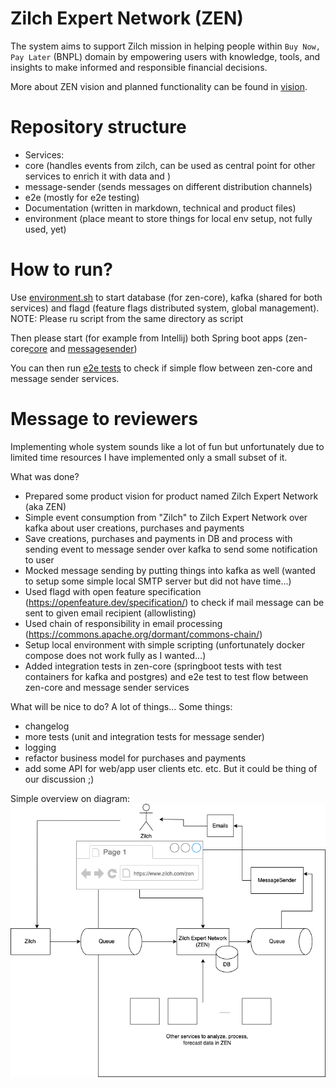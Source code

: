 # Zilch Expert Network (ZEN)

The system aims to support Zilch mission in helping people within
`Buy Now, Pay Later` (BNPL) domain by empowering users with knowledge,
tools, and insights to make informed and responsible financial decisions. 

More about ZEN vision and planned functionality can be found in [vision](documentation/business/vision.md).

# Repository structure

* Services:
 * core (handles events from zilch, can be used as central point for other services to enrich it with data and )
 * message-sender (sends messages on different distribution channels)
 * e2e (mostly for e2e testing)
* Documentation (written in markdown, technical and product files)
* environment (place meant to store things for local env setup, not fully used, yet)

# How to run?

Use [environment.sh](environment.sh) to start database (for zen-core), kafka (shared for both services) and flagd (feature flags distributed system, global management).
NOTE: Please ru script from the same directory as script

Then please start (for example from Intellij) both Spring boot apps (zen-core[core](services/core) and [messagesender](services/messagesender))

You can then run [e2e tests](services/e2e/e2e-tests/src/test/java) to check if simple flow between zen-core and message sender services.

# Message to reviewers

Implementing whole system sounds like a lot of fun but unfortunately due to limited time resources
I have implemented only a small subset of it. 

What was done?
- Prepared some product vision for product named Zilch Expert Network (aka ZEN)
- Simple event consumption from "Zilch" to Zilch Expert Network over kafka about user creations, purchases and payments
- Save creations, purchases and payments in DB and process with sending event to message sender over kafka to send some notification to user
- Mocked message sending by putting things into kafka as well (wanted to setup some simple local SMTP server but did not have time...)
- Used flagd with open feature specification (https://openfeature.dev/specification/) to check if mail message can be sent to given email recipient (allowlisting)
- Used chain of responsibility in email processing (https://commons.apache.org/dormant/commons-chain/)
- Setup local environment with simple scripting (unfortunately docker compose does not work fully as I wanted...)
- Added integration tests in zen-core (springboot tests with test containers for kafka and postgres) and e2e test to test flow between zen-core and message sender services

What will be nice to do? A lot of things... Some things:
- changelog
- more tests (unit and integration tests for message sender)
- logging
- refactor business model for purchases and payments
- add some API for web/app user clients
etc. etc. But it could be thing of our discussion ;)

Simple overview on diagram:
![ZEN-simple-diagram.png](ZEN-simple-diagram.png)
